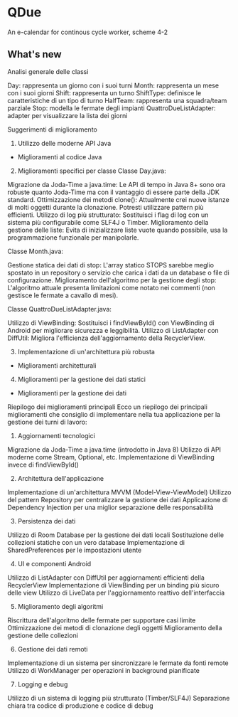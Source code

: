 # QDue
An e-calendar for continous cycle worker, scheme 4-2

## What's new

Analisi generale delle classi

Day: rappresenta un giorno con i suoi turni
Month: rappresenta un mese con i suoi giorni
Shift: rappresenta un turno
ShiftType: definisce le caratteristiche di un tipo di turno
HalfTeam: rappresenta una squadra/team parziale
Stop: modella le fermate degli impianti
QuattroDueListAdapter: adapter per visualizzare la lista dei giorni

Suggerimenti di miglioramento
1. Utilizzo delle moderne API Java

- Miglioramenti al codice Java

2. Miglioramenti specifici per classe
Classe Day.java:

Migrazione da Joda-Time a java.time: Le API di tempo in Java 8+ sono ora robuste quanto Joda-Time ma con il vantaggio di essere parte della JDK standard.
Ottimizzazione dei metodi clone(): Attualmente crei nuove istanze di molti oggetti durante la clonazione. Potresti utilizzare pattern più efficienti.
Utilizzo di log più strutturato: Sostituisci i flag di log con un sistema più configurabile come SLF4J o Timber.
Miglioramento della gestione delle liste: Evita di inizializzare liste vuote quando possibile, usa la programmazione funzionale per manipolarle.

Classe Month.java:

Gestione statica dei dati di stop: L'array statico STOPS sarebbe meglio spostato in un repository o servizio che carica i dati da un database o file di configurazione.
Miglioramento dell'algoritmo per la gestione degli stop: L'algoritmo attuale presenta limitazioni come notato nei commenti (non gestisce le fermate a cavallo di mesi).

Classe QuattroDueListAdapter.java:

Utilizzo di ViewBinding: Sostituisci i findViewById() con ViewBinding di Android per migliorare sicurezza e leggibilità.
Utilizzo di ListAdapter con DiffUtil: Migliora l'efficienza dell'aggiornamento della RecyclerView.

3. Implementazione di un'architettura più robusta

- Miglioramenti architetturali

4. Miglioramenti per la gestione dei dati statici

- Miglioramenti per la gestione dei dati

Riepilogo dei miglioramenti principali
Ecco un riepilogo dei principali miglioramenti che consiglio di implementare nella tua applicazione per la gestione dei turni di lavoro:
1. Aggiornamenti tecnologici

Migrazione da Joda-Time a java.time (introdotto in Java 8)
Utilizzo di API moderne come Stream, Optional, etc.
Implementazione di ViewBinding invece di findViewById()

2. Architettura dell'applicazione

Implementazione di un'architettura MVVM (Model-View-ViewModel)
Utilizzo del pattern Repository per centralizzare la gestione dei dati
Applicazione di Dependency Injection per una miglior separazione delle responsabilità

3. Persistenza dei dati

Utilizzo di Room Database per la gestione dei dati locali
Sostituzione delle collezioni statiche con un vero database
Implementazione di SharedPreferences per le impostazioni utente

4. UI e componenti Android

Utilizzo di ListAdapter con DiffUtil per aggiornamenti efficienti della RecyclerView
Implementazione di ViewBinding per un binding più sicuro delle view
Utilizzo di LiveData per l'aggiornamento reattivo dell'interfaccia

5. Miglioramento degli algoritmi

Riscrittura dell'algoritmo delle fermate per supportare casi limite
Ottimizzazione dei metodi di clonazione degli oggetti
Miglioramento della gestione delle collezioni

6. Gestione dei dati remoti

Implementazione di un sistema per sincronizzare le fermate da fonti remote
Utilizzo di WorkManager per operazioni in background pianificate

7. Logging e debug

Utilizzo di un sistema di logging più strutturato (Timber/SLF4J)
Separazione chiara tra codice di produzione e codice di debug
